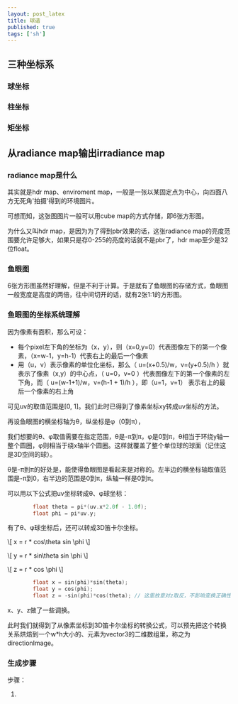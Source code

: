 ```yaml
---
layout: post_latex
title: 球谐
published: true
tags: ['sh']
---
```



<!--more-->

## 三种坐标系

### 球坐标

### 柱坐标

### 矩坐标

## 从radiance map输出irradiance map


### radiance map是什么

其实就是hdr map、enviroment map，一般是一张以某固定点为中心，向四面八方无死角'拍摄'得到的环境图片。

可想而知，这张图图片一般可以用cube map的方式存储，即6张方形图。

为什么又叫hdr map，是因为为了得到pbr效果的话，这张radiance map的亮度范围要允许足够大，如果只是存0-255的亮度的话就不是pbr了，hdr map至少是32位float。

### 鱼眼图

6张方形图虽然好理解，但是不利于计算。于是就有了鱼眼图的存储方式，鱼眼图一般宽度是高度的两倍，往中间切开的话，就有2张1:1的方形图。

### 鱼眼图的坐标系统理解

因为像素有面积，那么可设：

- 每个pixel左下角的坐标为（x，y），则（x=0,y=0）代表图像左下的第一个像素，（x=w-1，y=h-1）代表右上的最后一个像素
- 用（u，v）表示像素的单位化坐标，那么（ u=(x+0.5)/w，v=(y+0.5)/h ）就表示了像素（x,y）的中心点，（ u=0，v=0 ）代表图像左下的第一个像素的左下角，而（ u=(w-1+1)/w，v=(h-1 + 1)/h ），即（u=1，v=1） 表示右上的最后一个像素的右上角

可见uv的取值范围是[0, 1]。我们此时已得到了像素坐标xy转成uv坐标的方法。

再设鱼眼图的横坐标轴为θ，纵坐标是φ（0到π），

我们想要的θ、φ取值需要在指定范围，θ是-π到π，φ是0到π，θ相当于环绕y轴一整个圆圈，φ则相当于绕x轴半个圆圈。这样就覆盖了整个单位球的球面（记住这是3D空间的球）。

θ是-π到π的好处是，能使得鱼眼图是看起来是对称的。左半边的横坐标轴取值范围是-π到0，右半边的范围是0到π，纵轴一样是0到π。


可以用以下公式把uv坐标转成θ、φ球坐标：

```c
		float theta = pi*(uv.x*2.0f - 1.0f);
		float phi = pi*uv.y;
```

有了θ、φ球坐标后，还可以转成3D笛卡尔坐标。

\\[ x = r * cos\\theta sin \\phi \\]

\\[ y = r * sin\\theta sin \\phi \\]

\\[ z = r * cos \\phi \\]

```c
		float x = sin(phi)*sin(theta);
		float y = cos(phi);
		float z = -sin(phi)*cos(theta); // 这里故意对z取反，不影响变换正确性
```

x、y、z做了一些调换。

此时我们就得到了从像素坐标到3D笛卡尔坐标的转换公式，可以预先把这个转换关系烘焙到一个w*h大小的、元素为vector3的二维数组里，称之为directionImage。



### 生成步骤

步骤：

1. 
